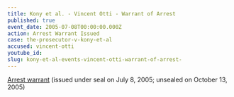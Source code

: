 ```yaml
---
title: Kony et al. - Vincent Otti - Warrant of Arrest
published: true
event_date: 2005-07-08T00:00:00.000Z
action: Arrest Warrant Issued
case: the-prosecutor-v-kony-et-al
accused: vincent-otti
youtube_id:
slug: kony-et-al-events-vincent-otti-warrant-of-arrest-
---
```



[Arrest warrant](https://www.icc-cpi.int/Pages/record.aspx?docNo=ICC-02/04-01/05-54)&nbsp;(issued under seal on July 8, 2005; unsealed on October 13, 2005)&nbsp;